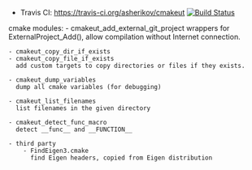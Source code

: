 * Travis CI: https://travis-ci.org/asherikov/cmakeut [![Build Status](https://travis-ci.org/asherikov/cmakeut.svg?branch=master)](https://travis-ci.org/asherikov/cmakeut)

cmake modules:
    - cmakeut_add_external_git_project
      wrappers for ExternalProject_Add(), allow compilation without
      Internet connection.

    - cmakeut_copy_dir_if_exists
    - cmakeut_copy_file_if_exists
      add custom targets to copy directories or files if they exists.

    - cmakeut_dump_variables
      dump all cmake variables (for debugging)

    - cmakeut_list_filenames
      list filenames in the given directory

    - cmakeut_detect_func_macro
      detect __func__ and __FUNCTION__

    - third party
        - FindEigen3.cmake
          find Eigen headers, copied from Eigen distribution

